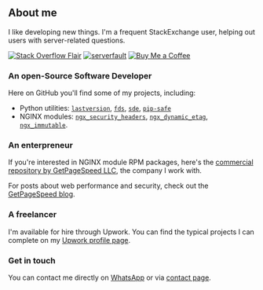 ## About me

I like developing new things. I'm a frequent StackExchange user, helping out users with server-related questions. 

[![Stack Overflow Flair](https://img.shields.io/badge/dynamic/json?color=blue&label=Stack%20Overflow&prefix=%2B&query=reputation&url=https%3A%2F%2Fmeta.stackoverflow.com%2Fusers%2Fflair%2F285069.json&logo=stackoverflow&style=for-the-badge)](https://stackoverflow.com/users/285069/danila-vershinin)
[![serverfault](https://img.shields.io/badge/dynamic/json?color=blue&label=serverfault&prefix=%2B&query=reputation&url=https%3A%2F%2Fserverfault.com%2Fusers%2Fflair%2F242885.json&logo=serverfault&style=for-the-badge)](https://serverfault.com/users/242885/danila-vershinin)
[![Buy Me a Coffee](https://img.shields.io/badge/dynamic/json?color=blue&label=Drank%20Coffee&query=one_time_total&suffix=%20times&url=https%3A%2F%2Fwww.getpagespeed.com%2Fbuymeacoffee.json&logo=buymeacoffee&style=for-the-badge)](https://www.buymeacoffee.com/dvershinin)

### An open-Source Software Developer 

Here on GitHub you'll find some of my projects, including:

* Python utilities: [`lastversion`](https://github.com/dvershinin/lastversion/), [`fds`](https://github.com/dvershinin/fds), [`sde`](https://github.com/dvershinin/sde), [`pip-safe`](https://github.com/dvershinin/pip-safe)
* NGINX modules: [`ngx_security_headers`](https://github.com/GetPageSpeed/ngx_security_headers), [`ngx_dynamic_etag`](https://github.com/dvershinin/ngx_dynamic_etag), [`ngx_immutable`](https://github.com/GetPageSpeed/ngx_immutable). 


### An enterpreneur

If you're interested in NGINX module RPM packages, here's the [commercial repository by GetPageSpeed LLC](https://nginx-extras.getpagespeed.com/), the company I work with.

For posts about web performance and security, check out the [GetPageSpeed blog](https://www.getpagespeed.com/posts).

### A freelancer

I'm available for hire through Upwork. You can find the typical projects I can complete on my [Upwork profile page](https://www.upwork.com/freelancers/~01ca36183687e51411).

### Get in touch

You can contact me directly on [WhatsApp](https://api.whatsapp.com/send?phone=19294809573) or via [contact page](https://www.getpagespeed.com/contact-us).


